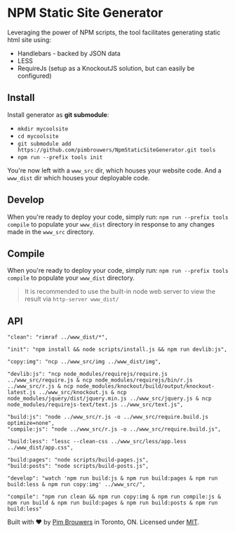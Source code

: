 # NPM Static Site Generator

Leveraging the power of NPM scripts, the tool facilitates generating static html site using:

- Handlebars - backed by JSON data
- LESS
- RequireJs (setup as a KnockoutJS solution, but can easily be configured)

## Install
Install generator as **git submodule**:
- `mkdir mycoolsite`
- `cd mycoolsite`
- `git submodule add https://github.com/pimbrouwers/NpmStaticSiteGenerator.git tools`
- `npm run --prefix tools init`

You're now left with a `www_src` dir, which houses your website code. And a `www_dist` dir which houses your deployable code.

## Develop
When you're ready to deploy your code, simply run: `npm run --prefix tools compile` to populate your `www_dist` directory in response to any changes made in the `www_src` directory.

## Compile
When you're ready to deploy your code, simply run: `npm run --prefix tools compile` to populate your `www_dist` directory. 

> It is recommended to use the built-in node web server to view the result via `http-server www_dist/`

## API
```
"clean": "rimraf ../www_dist/*",

"init": "npm install && node scripts/install.js && npm run devlib:js",

"copy:img": "ncp ../www_src/img ../www_dist/img",

"devlib:js": "ncp node_modules/requirejs/require.js ../www_src/require.js & ncp node_modules/requirejs/bin/r.js ../www_src/r.js & ncp node_modules/knockout/build/output/knockout-latest.js ../www_src/knockout.js & ncp node_modules/jquery/dist/jquery.min.js ../www_src/jquery.js & ncp node_modules/requirejs-text/text.js ../www_src/text.js",

"build:js": "node ../www_src/r.js -o ../www_src/require.build.js optimize=none",
"compile:js": "node ../www_src/r.js -o ../www_src/require.build.js",

"build:less": "lessc --clean-css ../www_src/less/app.less ../www_dist/app.css",       

"build:pages": "node scripts/build-pages.js",
"build:posts": "node scripts/build-posts.js",

"develop": "watch 'npm run build:js & npm run build:pages & npm run build:less & npm run copy:img' ../www_src/",

"compile": "npm run clean && npm run copy:img & npm run compile:js & npm run build & npm run build:pages & npm run build:posts & npm run build:less" 
```

Built with ♥ by [Pim Brouwers](https://github.com/pimbrouwers) in Toronto, ON. Licensed under [MIT](https://github.com/pimbrouwers/NpmStaticSiteGenerator/blob/master/LICENSE).
